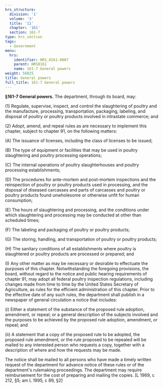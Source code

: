 ```yaml
---
hrs_structure:
  division: '1'
  volume: '3'
  title: '11'
  chapter: '161'
  section: 161-7
type: hrs_section
tags:
  - Government
menu:
  hrs:
    identifier: HRS_0161-0007
    parent: HRS0161
    name: 161-7 General powers
weight: 56025
title: General powers
full_title: 161-7 General powers
---
```

**§161-7 General powers.** The department, through its board, may:

(1) Regulate, supervise, inspect, and control the slaughtering of poultry and the manufacture, processing, transportation, packaging, labeling, and disposal of poultry or poultry products involved in intrastate commerce; and

(2) Adopt, amend, and repeal rules as are necessary to implement this chapter, subject to chapter 91, on the following matters:

(A) The issuance of licenses, including the class of licenses to be issued;

(B) The type of equipment or facilities that may be used in poultry slaughtering and poultry processing operations;

(C) The internal operations of poultry slaughterhouses and poultry processing establishments;

(D) The procedures for ante-mortem and post-mortem inspections and the reinspection of poultry or poultry products used in processing, and the disposal of diseased carcasses and parts of carcasses and poultry or poultry products found unwholesome or otherwise unfit for human consumption;

(E) The hours of slaughtering and processing, and the conditions under which slaughtering and processing may be conducted at other than scheduled times;

(F) The labeling and packaging of poultry or poultry products;

(G) The storing, handling, and transportation of poultry or poultry products;

(H) The sanitary conditions of all establishments where poultry is slaughtered or poultry products are processed or prepared; and

(I) Any other matter as may be necessary or desirable to effectuate the purposes of this chapter. Notwithstanding the foregoing provisions, the board, without regard to the notice and public hearing requirements of chapter 91, may adopt all federal poultry inspection regulations, including changes made from time to time by the United States Secretary of Agriculture, as rules for the efficient administration of this chapter. Prior to the effective date of any such rules, the department shall publish in a newspaper of general circulation a notice that includes:

(i) Either a statement of the substance of the proposed rule adoption, amendment, or repeal; or a general description of the subjects involved and the purposes to be achieved by the proposed rule adoption, amendment, or repeal; and

(ii) A statement that a copy of the proposed rule to be adopted, the proposed rule amendment, or the rule proposed to be repealed will be mailed to any interested person who requests a copy, together with a description of where and how the requests may be made.

The notice shall be mailed to all persons who have made a timely written request of the department for advance notice of these rules or of the department's rulemaking proceedings. The department may require reimbursement for the cost of preparing and mailing the copies. [L 1969, c 212, §5; am L 1995, c 89, §2]